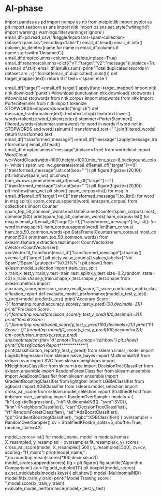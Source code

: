 # AI-phase
import pandas as pd
import numpy as np
from matplotlib import pyplot as plt
import seaborn as sns
import nltk
import os
sns.set_style('whitegrid')
import warnings
warnings.filterwarnings('ignore')
email_df=pd.read_csv("/kaggle/input/sms-spam-collection-dataset/spam.csv",encoding='latin-1')
email_df.head()
email_df.info()
column_to_delete=[name for name in email_df.columns if name.startswith('Unnamed')]
email_df.drop(columns=column_to_delete,inplace=True)
email_df.rename(columns=dict({"v1":"target","v2":"message"}),inplace=True)
email_df.tail()
email_df.isnull().sum()
print("Total duplicated records in dataset are : {}".format(email_df.duplicated().sum()))
def target_mapper(text):
    return 0 if text=='spam' else 1

email_df["target"]=email_df['target'].apply(func=target_mapper)
import nltk
nltk.download('punkt') #download punctuation
nltk.download('stopwords') #download stopwords
from nltk.corpus import stopwords
from nltk import PorterStemmer
from nltk import tokenize
STOPWORDS=stopwords.words("english")
def message_tranformation(text):
    text=text.strip()
    text=text.lower()
words=tokenize.word_tokenize(text)
 stemmer=PorterStemmer()
filtered_words=[stemmer.stem(word) for word in words if word not in STOPWORDS and word.isalnum()]
    transformed_text=" ".join(filtered_words)
    return transformed_text
email_df["transformed_message"]=email_df["message"].apply(message_tranformation)
email_df.head()
email_df.drop(columns="message",inplace=True)
from wordcloud import WordCloud
wc=WordCloud(width=1000,height=1000,min_font_size=8,background_color='white')
spam_wc=wc.generate(email_df[email_df["target"]==0]["transformed_message"].str.cat(sep=" "))
plt.figure(figsize=(20,10))
plt.imshow(spam_wc)
plt.show()
ham_wc=wc.generate(email_df[email_df["target"]==1]["transformed_message"].str.cat(sep=" "))
plt.figure(figsize=(20,10))
plt.imshow(ham_wc)
plt.show()
spam_corpus=list()
for msg in email_df[email_df['target']==0]["transformed_message"].to_list():
    for word in msg.split():
        spam_corpus.append(word)
len(spam_corpus)
from collections import Counter
spam_top_50_common_words=pd.DataFrame(Counter(spam_corpus).most_common(50))
print(spam_top_50_common_words)
ham_corpus=list()
for msg in email_df[email_df['target']==1]["transformed_message"].to_list():
    for word in msg.split():
        ham_corpus.append(word)
len(ham_corpus)
ham_top_50_common_words=pd.DataFrame(Counter(ham_corpus).most_common(50))
print(ham_top_50_common_words)
from sklearn.feature_extraction.text import CountVectorizer
cVector=CountVectorizer()
x=cVector.fit_transform(email_df["transformed_message"]).toarray()
y=email_df['target']
plt.pie(y.value_counts().values,labels=["Not Spam","Spam"],autopct="%0.2f%%")
plt.show()
from sklearn.model_selection import train_test_split
x_train,x_test,y_train,y_test=train_test_split(x,y,test_size=0.2,random_state=43)
x_train.shape,y_train.shape,x_test.shape,y_test.shape
from sklearn.metrics import accuracy_score,precision_score,recall_score,f1_score,confusion_matrix,classification_report
def evaluate_model_performance(model,x_test,y_test):
    y_pred=model.predict(x_test)
    print("Accurary Score : {}".format(np.round(accuracy_score(y_test,y_pred)*100,decimals=2)))
    print("Precision Score : {}".format(np.round(precision_score(y_test,y_pred)*100,decimals=2)))
    print("Recall Score : {}".format(np.round(recall_score(y_test,y_pred)*100,decimals=2)))
    print("F1 Score : {}".format(np.round(f1_score(y_test,y_pred)*100,decimals=2)))
    cm=confusion_matrix(y_test,y_pred)
    sns.heatmap(cm,fmt="d",annot=True,cmap="rainbow")
    plt.show()
    print("Classification Report****************")
    print(classification_report(y_test,y_pred))
from sklearn.linear_model import LogisticRegression
from sklearn.naive_bayes import MultinomialNB
from sklearn.svm import SVC
from sklearn.neighbors import KNeighborsClassifier
from sklearn.tree import DecisionTreeClassifier
from sklearn.ensemble import RandomForestClassifier
from sklearn.ensemble import AdaBoostClassifier
from sklearn.ensemble import GradientBoostingClassifier
from lightgbm import LGBMClassifier
from xgboost import XGBClassifier
from sklearn.model_selection import cross_val_score
from sklearn.model_selection import StratifiedKFold
from imblearn.over_sampling import RandomOverSampler
models = {
    "lr":LogisticRegression(),
    "nb":MultinomialNB(),
    "svm":SVC(),
    "knn":KNeighborsClassifier(),
    "cart":DecisionTreeClassifier(),
    "rf":RandomForestClassifier(),
    "ad":AdaBoostClassifier(),
    "gb":GradientBoostingClassifier(),
    "xgbc":XGBClassifier()
}
oversampler = RandomOverSampler()
cv = StratifiedKFold(n_splits=5, shuffle=True, random_state=42)

model_scores=list()
for model_name, model in models.items():
X_resampled, y_resampled = oversampler.fit_resample(x, y)
scores = cross_val_score(model, X_resampled[:500], y_resampled[:500], cv=cv, scoring="f1_micro")
    print(model_name," : ",np.round(np.mean(scores)*100,decimals=2))
    model_scores.append(scores)
fig = plt.figure()
fig.suptitle('Algorithm Comparison')
ax = fig.add_subplot(111)
plt.boxplot(model_scores)
ax.set_xticklabels(models.keys())
plt.show()
model=MultinomialNB()
model.fit(x_train,y_train)
print("Model Training score : ",model.score(x_train,y_train))
evaluate_model_performance(model,x_test,y_test)
